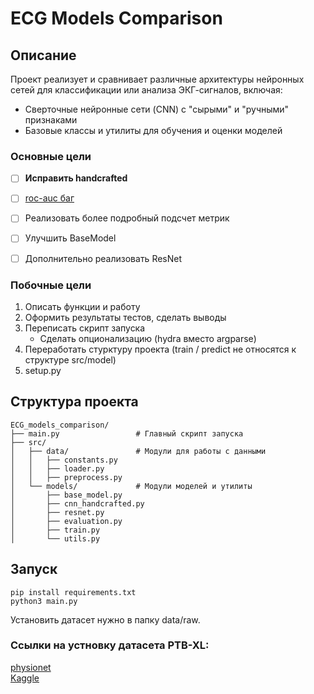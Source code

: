  # ECG Models Comparison


## Описание
Проект реализует и сравнивает различные архитектуры нейронных сетей для классификации или анализа ЭКГ-сигналов, включая:
- Сверточные нейронные сети (CNN) с "сырыми" и "ручными" признаками
- Базовые классы и утилиты для обучения и оценки моделей


### Основные цели
* [ ] **Исправить handcrafted**
* [ ] [roc-auc баг](https://github.com/iyphc/ecg-cnn-comparator/issues/7#issue-3222168220)
* [ ] Реализовать более подробный подсчет метрик
* [ ] Улучшить BaseModel 
* [ ] Дополнительно реализовать ResNet


### Побочные цели
1. Описать функции и работу
2. Оформить результаты тестов, сделать выводы
3. Переписать скрипт запуска
    - Сделать опционализацию (hydra вместо argparse)
4. Переработать стурктуру проекта (train / predict не относятся к структуре src/model)
5. setup.py 

## Структура проекта

```
ECG_models_comparison/
├── main.py                 # Главный скрипт запуска
├── src/
│   ├── data/               # Модули для работы с данными
│   │   ├── constants.py
│   │   ├── loader.py
│   │   ├── preprocess.py
│   └── models/             # Модули моделей и утилиты
│       ├── base_model.py
│       ├── cnn_handcrafted.py
│       ├── resnet.py
│       ├── evaluation.py
│       ├── train.py
│       └── utils.py
```

## Запуск

```
pip install requirements.txt
python3 main.py
```

Установить датасет нужно в папку data/raw. 

### Ссылки на устновку датасета PTB-XL:
[physionet](https://physionet.org/content/ptb-xl/1.0.1/) \
[Kaggle](https://www.kaggle.com/datasets/rohitdwivedula/ptbxl-original-dataset/data)